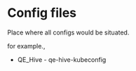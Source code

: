 # Config files

Place where all configs would be situated.
 
for example., 
- QE_Hive - qe-hive-kubeconfig
